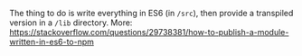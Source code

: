 The thing to do is write everything in ES6 (in `/src`), then provide a transpiled version in a `/lib` directory. More: https://stackoverflow.com/questions/29738381/how-to-publish-a-module-written-in-es6-to-npm